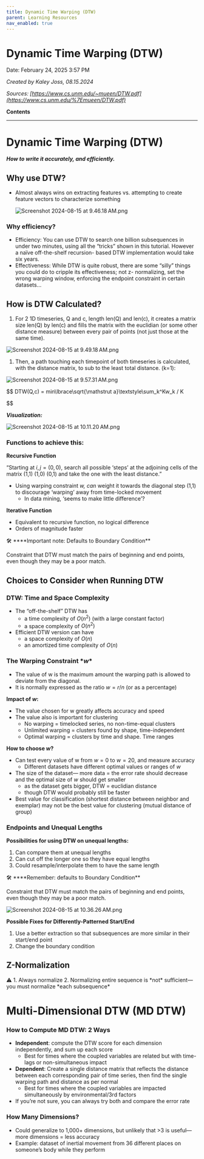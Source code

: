 ```yaml
---
title: Dynamic Time Warping (DTW)
parent: Learning Resources
nav_enabled: true 
---
```


# Dynamic Time Warping (DTW)

Date: February 24, 2025 3:57 PM

*Created by Kaley Joss, 08.15.2024*

*Sources: [https://www.cs.unm.edu/~mueen/DTW.pdf](https://www.cs.unm.edu/%7Emueen/DTW.pdf)* 

**Contents**

---

# Dynamic Time Warping (DTW)

***How to write it accurately, and efficiently.*** 

## Why use DTW?

- Almost always wins on extracting features vs. attempting to create feature vectors to characterize something
    
    ![Screenshot 2024-08-15 at 9.46.18 AM.png](Dynamic%20Time%20Warping%20(DTW)%201a4cf00eb9368056bcd1ece535ed58f5/Screenshot_2024-08-15_at_9.46.18_AM.png)
    

### Why efficiency?

- Efficiency: You can use DTW to search one billion
subsequences in under two minutes, using all the “tricks”
shown in this tutorial. However a naïve off-the-shelf recursion-
based DTW implementation would take six years.
- Effectiveness: While DTW is quite robust, there are some
“silly” things you could do to cripple its effectiveness; not z-
normalizing, set the wrong warping window, enforcing the
endpoint constraint in certain datasets…

## How is DTW Calculated?

1. For 2 1D timeseries, Q and c, length len(Q) and len(c), it creates a matrix size len(Q) by len(c) and fills the matrix with the euclidian (or some other distance measure) between every pair of points (not just those at the same time).

![Screenshot 2024-08-15 at 9.49.18 AM.png](Dynamic%20Time%20Warping%20(DTW)%201a4cf00eb9368056bcd1ece535ed58f5/Screenshot_2024-08-15_at_9.49.18_AM.png)

1. Then, a path touching each timepoint of both timeseries is calculated, with the distance matrix, to sub to the least total distance. (k=1):

![Screenshot 2024-08-15 at 9.57.31 AM.png](Dynamic%20Time%20Warping%20(DTW)%201a4cf00eb9368056bcd1ece535ed58f5/Screenshot_2024-08-15_at_9.57.31_AM.png)

$$
DTW(Q,c) = min\lbrace\sqrt{\mathstrut a}\textstyle\sum_k^Kw_k / K

$$

***Visualization:***

![Screenshot 2024-08-15 at 10.11.20 AM.png](Dynamic%20Time%20Warping%20(DTW)%201a4cf00eb9368056bcd1ece535ed58f5/Screenshot_2024-08-15_at_10.11.20_AM.png)

 

### Functions to achieve this:

**Recursive Function**

“Starting at $i,j = (0,0)$, search all possible ‘steps’ at the adjoining cells of the matrix (1,1) (1,0) (0,1) and take the one with the least distance.”

- Using warping constraint *w, can* weight it towards the diagonal step (1,1) to discourage ‘warping’ away from time-locked movement
    - In data mining, ‘seems to make little difference’?

**Iterative Function**

- Equivalent to recursive function, no logical difference
- Orders of magnitude faster

<aside>
🛠 ****Important note: Defaults to Boundary Condition**

Constraint that DTW must match the pairs of beginning and end points, even though they may be a poor match.

</aside>

## Choices to Consider when Running DTW

### DTW: Time and Space Complexity

- The “off-the-shelf” DTW has
    - a time complexity of  $O(n^2)$ (with a large constant factor)
    - a space complexity of $O(n^2)$
- Efficient DTW version can have
    - a space complexity of $O(n)$
    - an amortized time complexity of $O(n)$

### The Warping Constraint $*w*$

- The value of w is the maximum amount the warping path is allowed to deviate from the diagonal.
- It is normally expressed as the ratio $w = r/n$  (or as a percentage)

**Impact of *w*:**

- The value chosen for w greatly affects accuracy and speed
- The value also is important for clustering
    - No warping = timelocked series, no non-time-equal clusters
    - Unlimited warping = clusters found by shape, time-independent
    - Optimal warping = clusters by time and shape. Time ranges

**How to choose $w$?** 

- Can test every value of w from $w=0$ to $w=20$, and measure accuracy
    - Different datasets have different optimal values or ranges of $w$
- The size of the dataset— more data = the error rate should decrease and the optimal size of *w* should get smaller
    - as the dataset gets bigger, DTW = euclidian distance
    - though DTW would probably still be faster
- Best value for classification (shortest distance between neighbor and exemplar) may not be the best value for clustering (mutual distance of group)

### Endpoints and Unequal Lengths

**Possibilities for using DTW on unequal lengths:**

1. Can compare them at unequal lengths
2. Can cut off the longer one so they have equal lengths
3. Could resample/interpolate them to have the same length

<aside>
🛠 ****Remember: defaults to Boundary Condition**

Constraint that DTW must match the pairs of beginning and end points, even though they may be a poor match.

</aside>

![Screenshot 2024-08-15 at 10.36.26 AM.png](Dynamic%20Time%20Warping%20(DTW)%201a4cf00eb9368056bcd1ece535ed58f5/Screenshot_2024-08-15_at_10.36.26_AM.png)

**Possible Fixes for Differently-Patterned Start/End**

1. Use a better extraction so that subsequences are more similar in their start/end point
2. Change the boundary condition

## Z-Normalization

<aside>
⚠️ 1. Always normalize
2. Normalizing entire sequence is *not* sufficient— you must normalize *each subsequence*

</aside>

# Multi-Dimensional DTW (MD DTW)

### How to Compute MD DTW: 2 Ways

- **Independent**: compute the DTW score for each dimension independently, and sum up each score
    - Best for times where the coupled variables are related but with time-lags or non-simultaneous impact
- **Dependent**: Create a single distance matrix that reflects the distance between each corresponding pair of time series, then find the single warping path and distance as per normal
    - Best for times where the coupled variables are impacted simultaneously by environmental/3rd factors
- If you’re not sure, you can always try both and compare the error rate

### How Many Dimensions?

- Could generalize to 1,000+ dimensions, but unlikely that >3 is useful— more dimensions = less accuracy
- Example: dataset of inertial movement from 36 different places on someone’s body while they perform